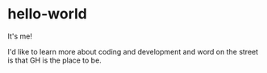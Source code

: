 # hello-world
It's me!

I'd like to learn more about coding and development and word on the street is that GH is the place to be.
